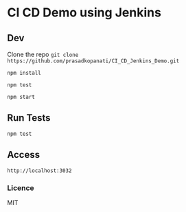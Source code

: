 # CI CD Demo using Jenkins

## Dev
Clone the repo 
`git clone  https://github.com/prasadkopanati/CI_CD_Jenkins_Demo.git`

`npm install`

`npm test`

`npm start`


## Run Tests
`npm test`

## Access 
`http://localhost:3032`

### Licence
MIT

